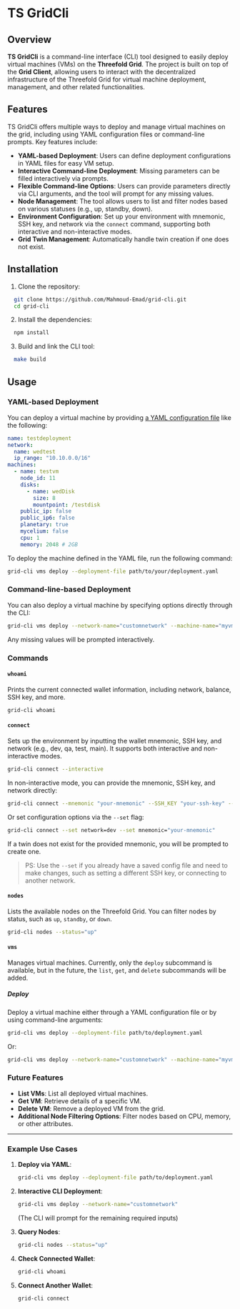 # TS GridCli

## Overview

**TS GridCli** is a command-line interface (CLI) tool designed to easily deploy virtual machines (VMs) on the **Threefold Grid**. The project is built on top of the **Grid Client**, allowing users to interact with the decentralized infrastructure of the Threefold Grid for virtual machine deployment, management, and other related functionalities.

## Features

TS GridCli offers multiple ways to deploy and manage virtual machines on the grid, including using YAML configuration files or command-line prompts. Key features include:

- **YAML-based Deployment**: Users can define deployment configurations in YAML files for easy VM setup.
- **Interactive Command-line Deployment**: Missing parameters can be filled interactively via prompts.
- **Flexible Command-line Options**: Users can provide parameters directly via CLI arguments, and the tool will prompt for any missing values.
- **Node Management**: The tool allows users to list and filter nodes based on various statuses (e.g., up, standby, down).
- **Environment Configuration**: Set up your environment with mnemonic, SSH key, and network via the `connect` command, supporting both interactive and non-interactive modes.
- **Grid Twin Management**: Automatically handle twin creation if one does not exist.

## Installation

1. Clone the repository:

  ```bash
    git clone https://github.com/Mahmoud-Emad/grid-cli.git
    cd grid-cli
  ```

2. Install the dependencies:

  ```bash
    npm install
  ```

3. Build and link the CLI tool:

  ```bash
    make build
  ```

## Usage

### YAML-based Deployment

You can deploy a virtual machine by providing [a YAML configuration file](./deployment-example.yaml) like the following:

```yaml
name: testdeployment
network:
  name: wedtest
  ip_range: "10.10.0.0/16"
machines:
  - name: testvm
    node_id: 11
    disks:
      - name: wedDisk
        size: 8
        mountpoint: /testdisk
    public_ip: false
    public_ip6: false
    planetary: true
    mycelium: false
    cpu: 1
    memory: 2048 # 2GB
```

To deploy the machine defined in the YAML file, run the following command:

```bash
grid-cli vms deploy --deployment-file path/to/your/deployment.yaml
```

### Command-line-based Deployment

You can also deploy a virtual machine by specifying options directly through the CLI:

```bash
grid-cli vms deploy --network-name="customnetwork" --machine-name="myvm" --node-id=11 --memory=5 --cpu=1 --disk-name="zeko"
```

Any missing values will be prompted interactively.

### Commands

#### `whoami`

Prints the current connected wallet information, including network, balance, SSH key, and more.

```bash
grid-cli whoami
```

#### `connect`

Sets up the environment by inputting the wallet mnemonic, SSH key, and network (e.g., dev, qa, test, main). It supports both interactive and non-interactive modes.

```bash
grid-cli connect --interactive
```

In non-interactive mode, you can provide the mnemonic, SSH key, and network directly:

```bash
grid-cli connect --mnemonic "your-mnemonic" --SSH_KEY "your-ssh-key" --network "main"
```

Or set configuration options via the `--set` flag:

```bash
grid-cli connect --set network=dev --set mnemonic="your-mnemonic"
```

If a twin does not exist for the provided mnemonic, you will be prompted to create one.
> PS: Use the `--set` if you already have a saved config file and need to make changes, such as setting a different SSH key, or connecting to another network.


#### `nodes`

Lists the available nodes on the Threefold Grid. You can filter nodes by status, such as `up`, `standby`, or `down`.

```bash
grid-cli nodes --status="up"
```

#### `vms`

Manages virtual machines. Currently, only the `deploy` subcommand is available, but in the future, the `list`, `get`, and `delete` subcommands will be added.

##### Deploy

Deploy a virtual machine either through a YAML configuration file or by using command-line arguments:

```bash
grid-cli vms deploy --deployment-file path/to/deployment.yaml
```

Or:

```bash
grid-cli vms deploy --network-name="customnetwork" --machine-name="myvm" --node-id=11 --memory=5 --cpu=1 --disk-name="zeko"
```

### Future Features

- **List VMs**: List all deployed virtual machines.
- **Get VM**: Retrieve details of a specific VM.
- **Delete VM**: Remove a deployed VM from the grid.
- **Additional Node Filtering Options**: Filter nodes based on CPU, memory, or other attributes.

---

### Example Use Cases

1. **Deploy via YAML**:

   ```bash
   grid-cli vms deploy --deployment-file path/to/deployment.yaml
   ```

2. **Interactive CLI Deployment**:

   ```bash
   grid-cli vms deploy --network-name="customnetwork"
   ```

   (The CLI will prompt for the remaining required inputs)

3. **Query Nodes**:

   ```bash
   grid-cli nodes --status="up"
   ```

4. **Check Connected Wallet**:

   ```bash
   grid-cli whoami
   ```

5. **Connect Another Wallet**:

   ```bash
   grid-cli connect
   ```
